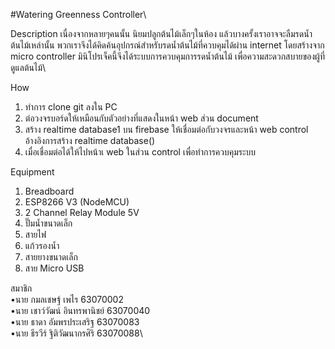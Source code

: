 #Watering Greenness Controller\

Description
  เนื่องจากหลายๆคนนั้น นิยมปลูกต้นไม้เล็กๆในห้อง แล้วบางครั้งเราอาจจะลืมรดน้ำต้นไม้เหล่านั้น พวกเราจึงได้คิดค้นอุปกรณ์สำหรับรดน้ำต้นไม้ที่ควบคุมได้ผ่าน internet โดยสร้างจาก micro controller 
มินิโปรเจ็คนี้จึงได้ระบบการควบคุมการรดน้ำต้นไม้ เพื่อความสะดวกสบายของผู้ที่ดูแลต้นไม้\

How
1. ทำการ clone git ลงใน PC
2. ต่อวงจรบอร์ดให้เหมือนกับตัวอย่างที่แสดงในหน้า web ส่วน document
3. สร้าง realtime database1 บน firebase ให้เชื่อมต่อกับวงจรและหน้า web control
อ้างอิงการสร้าง realtime database()
4. เมื่อเชื่อมต่อได้ให้ไปหน้าเ web ในส่วน control เพื่อทำการควบคุมระบบ

Equipment
1. Breadboard 
2. ESP8266 V3 (NodeMCU)
3. 2 Channel Relay Module 5V
4. ปั๊มน้ำขนาดเล็ก
5. สายไฟ
6. แก้วรองน้ำ
7. สายยางขนาดเล็ก
8. สาย Micro USB

สมาชิก\
•นาย กมลเชษฐ์ เพไร 63070002\
•นาย เชาว์วัฒน์ อินทรพานิชย์ 63070040\
•นาย ธาดา อัมพรประเสริฐ 63070083\
•นาย ธีรวีร์ ฐิติวัฒนากรศิริ 63070088\
